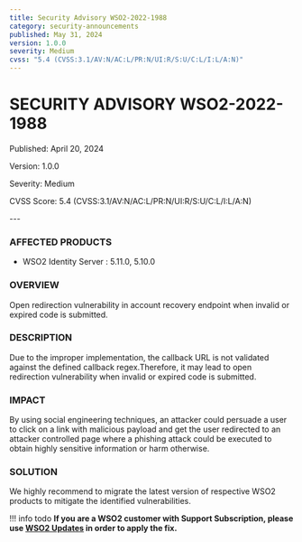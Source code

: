 ```yaml
---
title: Security Advisory WSO2-2022-1988
category: security-announcements
published: May 31, 2024
version: 1.0.0
severity: Medium
cvss: "5.4 (CVSS:3.1/AV:N/AC:L/PR:N/UI:R/S:U/C:L/I:L/A:N)"
---
```


# SECURITY ADVISORY WSO2-2022-1988

<p class="doc-info">Published: April 20, 2024</p>
<p class="doc-info">Version: 1.0.0</p>
<p class="doc-info">Severity: Medium</p>
<p class="doc-info">CVSS Score: 5.4 (CVSS:3.1/AV:N/AC:L/PR:N/UI:R/S:U/C:L/I:L/A:N)</p>
---

### AFFECTED PRODUCTS
* WSO2 Identity Server : 5.11.0, 5.10.0


### OVERVIEW
Open redirection vulnerability in account recovery endpoint when invalid or expired code is
submitted.


### DESCRIPTION
Due to the improper implementation, the callback URL is not validated against the defined callback regex.Therefore, it may lead to open redirection vulnerability when invalid or expired code is submitted.


### IMPACT
By using social engineering techniques, an attacker could persuade a user to click on a link with malicious payload and get the user redirected to an attacker controlled page where a phishing attack could be executed to obtain highly sensitive information or harm otherwise.


### SOLUTION
We highly recommend to migrate the latest version of respective WSO2 products to mitigate the identified vulnerabilities.


!!! info todo
    **If you are a WSO2 customer with Support Subscription, please use [WSO2 Updates](https://wso2.com/updates/) in order to apply the fix.**
